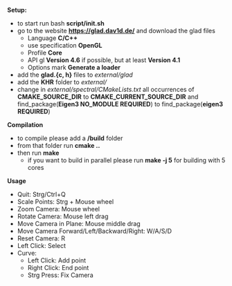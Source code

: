 **Setup:**
- to start run bash **script/init.sh**
- go to the website **https://glad.dav1d.de/** and download the glad files
  - Language **C/C++**
  - use specification **OpenGL**
  - Profile **Core**
  - API gl **Version 4.6** if possible, but at least **Version 4.1**
  - Options mark **Generate a loader**
- add the **glad.{c, h}** files to *external/glad*
- add the **KHR** folder to *external/*
- change in *external/spectral/CMakeLists.txt* all occurrences of
    **CMAKE_SOURCE_DIR** to **CMAKE_CURRENT_SOURCE_DIR**
  	and find_package(**Eigen3 NO_MODULE REQUIRED**) to find_package(**eigen3 REQUIRED**)

**Compilation**
- to compile please add a **/build** folder
- from that folder run **cmake ..**
- then run **make**
  - if you want to build in parallel please run **make -j 5** for building with 5 cores

**Usage**
- Quit: Strg/Ctrl+Q
- Scale Points: Strg + Mouse wheel
- Zoom Camera: Mouse wheel
- Rotate Camera: Mouse left drag
- Move Camera in Plane: Mouse middle drag
- Move Camera Forward/Left/Backward/Right: W/A/S/D
- Reset Camera: R
- Left Click: Select
- Curve:
  - Left Click: Add point
  - Right Click: End point
  - Strg Press: Fix Camera

